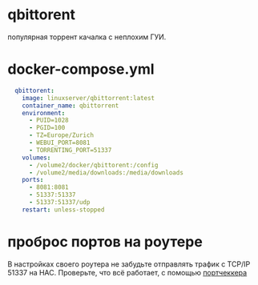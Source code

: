 # qbittorent
популярная торрент качалка с неплохим ГУИ.

# docker-compose.yml
```yml
  qbittorent:
    image: linuxserver/qbittorrent:latest
    container_name: qbittorrent
    environment:
      - PUID=1028
      - PGID=100
      - TZ=Europe/Zurich
      - WEBUI_PORT=8081
      - TORRENTING_PORT=51337
    volumes:
      - /volume2/docker/qbittorent:/config
      - /volume2/media/downloads:/media/downloads
    ports:
      - 8081:8081
      - 51337:51337
      - 51337:51337/udp
    restart: unless-stopped
```

# проброс портов на роутере
В настройках своего роутера не забудьте отправлять трафик с TCP/IP 51337 на НАС. 
Проверьте, что всё работает, с помощью [портчеккера](https://portchecker.co/)
